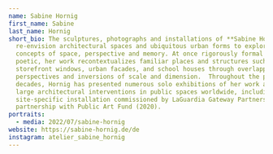 ```yaml
---
name: Sabine Hornig
first_name: Sabine
last_name: Hornig
short_bio: The sculptures, photographs and installations of **Sabine Hornig**
  re-envision architectural spaces and ubiquitous urban forms to explore the
  concepts of space, perspective and memory. At once rigorously formal and
  poetic, her work recontextualizes familiar places and structures such as­
  storefront windows, urban facades, and school houses through overlapping
  perspectives and inversions of scale and dimension.  Throughout the past two
  decades, Hornig has presented numerous solo exhibitions of her work as well as
  large architectural interventions in public spaces worldwide, including a
  site-specific installation commissioned by LaGuardia Gateway Partners in
  partnership with Public Art Fund (2020).
portraits:
  - media: 2022/07/sabine-hornig
website: https://sabine-hornig.de/de
instagram: atelier_sabine_hornig
---
```

